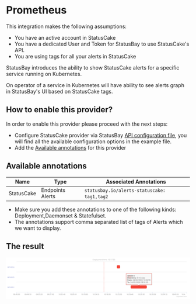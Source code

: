 # Prometheus
This integration makes the following assumptions: 

* You have an active account in StatusCake
* You have a dedicated User and Token for StatusBay to use StatusCake's API.
* You are using tags for all your alerts in StatusCake
  
StatusBay introduces the ability to show StatusCake alerts for a specific service running on Kubernetes. 

On operator of a service in Kubernetes will have ability to see alerts graph in StatusBay's UI based on StatusCake tags.

## How to enable this provider?

In order to enable this provider please proceed with the next steps:

* Configure StatusCake provider via StatusBay [API configuration file](../../../examples/configuration/api.yaml#L21), you will find all the available configuration options in the example file.
* Add the [Available annotations](#available-annotations) for this provider

## Available annotations
| Name | Type | Associated Annotations | 
| ---- | ---- | ---------------------- | 
| StatusCake | Endpoints Alerts | `statusbay.io/alerts-statuscake: tag1,tag2` |


* Make sure you add these annotations to one of the following kinds: Deployment,Daemonset & Statefulset.
* The annotations support comma separated list of tags of Alerts which we want to display. 

## The result
![Multiple Clusters](../../../ui/client/src/components/IntergationModals/AlertsIntegrationModal/alerts.png)
